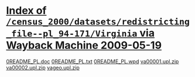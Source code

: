 # [Index of `/census_2000/datasets/redistricting_file--pl_94-171/Virginia` via Wayback Machine 2009-05-19](http://web.archive.org/web/20090519061501/http://ftp2.census.gov/census_2000/datasets/redistricting_file--pl_94-171/Virginia/)  


<a href="http://web.archive.org/web/20090519061501/http://ftp2.census.gov/census_2000/datasets/redistricting_file--pl_94-171/Virginia/0README_PL.doc">0README_PL.doc</a>
<a href="http://web.archive.org/web/20090519061501/http://ftp2.census.gov/census_2000/datasets/redistricting_file--pl_94-171/Virginia/0README_PL.txt">0README_PL.txt</a>
<a href="http://web.archive.org/web/20090519061501/http://ftp2.census.gov/census_2000/datasets/redistricting_file--pl_94-171/Virginia/0README_PL.wpd">0README_PL.wpd</a>
<a href="http://web.archive.org/web/20090519061501/http://ftp2.census.gov/census_2000/datasets/redistricting_file--pl_94-171/Virginia/va00001.upl.zip">va00001.upl.zip</a>
<a href="http://web.archive.org/web/20090519061501/http://ftp2.census.gov/census_2000/datasets/redistricting_file--pl_94-171/Virginia/va00002.upl.zip">va00002.upl.zip</a>
<a href="http://web.archive.org/web/20090519061501/http://ftp2.census.gov/census_2000/datasets/redistricting_file--pl_94-171/Virginia/vageo.upl.zip">vageo.upl.zip</a>